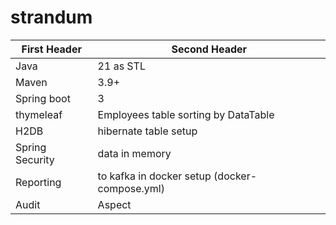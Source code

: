 # strandum

| First Header     | Second Header                                 |
|------------------|-----------------------------------------------|
| Java             | 21 as STL                                     |
| Maven            | 3.9+                                          |
| Spring boot      | 3                                             |
| thymeleaf        | Employees table sorting by DataTable          |
| H2DB             | hibernate table setup                         |
| Spring Security  | data in memory                                |
| Reporting        | to kafka in docker setup (docker-compose.yml) |
| Audit            | Aspect                                        |
